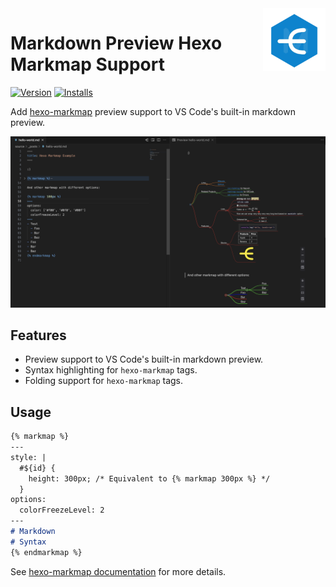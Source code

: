 <img src="https://raw.githubusercontent.com/markmap-universe/logo/master/hexo-markmap-logo.png" alt="Hexo logo" width="100" height="100" align="right" />

# Markdown Preview Hexo Markmap Support

[![Version](https://img.shields.io/visual-studio-marketplace/v/maxchang3.vscode-hexo-markmap)](https://marketplace.visualstudio.com/items?itemName=maxchang3.vscode-hexo-markmap) [![Installs](https://img.shields.io/visual-studio-marketplace/i/maxchang3.vscode-hexo-markmap)](https://marketplace.visualstudio.com/items?itemName=maxchang3.vscode-hexo-markmap)

Add [hexo-markmap](https://github.com/maxchang3/hexo-markmap/) preview support to VS Code's built-in markdown preview.

![](res/preview.png)

## Features

- Preview support to VS Code's built-in markdown preview.
- Syntax highlighting for `hexo-markmap` tags.
- Folding support for `hexo-markmap` tags.

## Usage

```markdown
{% markmap %}
---
style: |
  #${id} {
    height: 300px; /* Equivalent to {% markmap 300px %} */
  }
options:
  colorFreezeLevel: 2
---
# Markdown
# Syntax
{% endmarkmap %}
```

See [hexo-markmap documentation](https://github.com/markmap-universe/hexo-markmap#usage) for more details.
